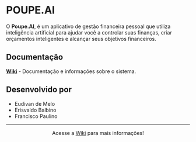 # POUPE.AI

O **Poupe.AI**, é um aplicativo de gestão financeira pessoal que utiliza inteligência artificial para ajudar você a controlar suas finanças, criar orçamentos inteligentes e alcançar seus objetivos financeiros.

## Documentação

**[Wiki](../../wiki)** - Documentação e informações sobre o sistema.

## Desenvolvido por

- Eudivan de Melo
- Erisvaldo Balbino
- Francisco Paulino

---

<div align="center">

Acesse a [Wiki](../../wiki) para mais informações!

</div>
